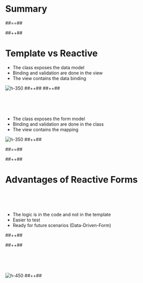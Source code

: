 <!-- .slide: class="transition-bg-sfeir-1 underline" -->

# Summary

##==##

<!-- .slide: class="tc-multiple-columns" -->

##++##

# Template vs Reactive

- The class exposes the data model
- Binding and validation are done in the view
- The view contains the data binding

![](assets/images/school/forms/template_driven.png 'h-350')
##++##
##++##

<br/><br/><br/>

- The class exposes the form model
- Binding and validation are done in the class
- The view contains the mapping

![](assets/images/school/forms/reactive_forms.png 'h-350')
##++##

##==##

<!-- .slide: class="tc-multiple-columns"-->

##++##

# Advantages of Reactive Forms

<br/><br/><br/>

- The logic is in the code and not in the template
- Easier to test
- Ready for future scenarios (Data-Driven-Form)

##++##

##++##

<br/><br/><br/>

![](assets/images/school/forms/avantage_reactive_forms.png 'h-450')
##++##
